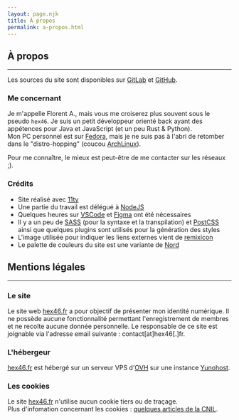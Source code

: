 ```yaml
---
layout: page.njk
title: À propos
permalink: a-propos.html
---
```


## À propos
___
  
Les sources du site sont disponibles sur [GitLab](https://gitlab.com/hex46/hex46.fr) et [GitHub](https://github.com/hex46/hex46.fr).

### Me concernant

Je m'appelle Florent A., mais vous me croiserez plus souvent sous le pseudo `hex46`.  Je suis un petit développeur orienté back ayant des appétences pour Java et JavaScript (et un peu Rust & Python).  
Mon PC personnel est sur [Fedora](https://getfedora.org/), mais je ne suis pas à l'abri de retomber dans le "distro-hopping" (coucou [ArchLinux](https://archlinux.org/)).

Pour me connaître, le mieux est peut-être de me contacter sur les réseaux ;).

### Crédits
- Site réalisé avec [11ty](https://11ty.dev)
- Une partie du travail est délégué à [NodeJS](https://nodejs.org/en/)
- Quelques heures sur [VSCode](https://github.com/microsoft/vscode) et [Figma](https://www.figma.com) ont été nécessaires
- Il y a un peu de [SASS](https://sass-lang.com/) (pour la syntaxe et la transpilation) et [PostCSS](https://postcss.org/) ainsi que quelques plugins sont utilisés pour la génération des styles
- L'image utilisée pour indiquer les liens externes vient de [remixicon](https://remixicon.com)
- Le palette de couleurs du site est une variante de [Nord](https://www.nordtheme.com/)

## Mentions légales
___

### Le site
Le site web [hex46.fr](/) a pour objectif de présenter mon identité numérique.
Il ne possède aucune fonctionnalité permettant l'enregistrement de membres et ne recolte aucune donnée personnelle.
Le responsable de ce site est joignable via l'adresse email suivante : contact[at]hex46[.]fr.

### L'hébergeur
[hex46.fr](/) est hébergé sur un serveur VPS d'[OVH](https://www.ovh.com) sur une instance [Yunohost](https://yunohost.org).

### Les cookies
Le site [hex46.fr](/) n'utilise aucun cookie tiers ou de traçage.  
Plus d'infomation concernant les cookies : [quelques articles de la CNIL](https://www.cnil.fr/fr/tag/Cookies+et+traceurs).

